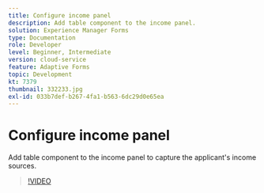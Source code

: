 ```yaml
---
title: Configure income panel
description: Add table component to the income panel.
solution: Experience Manager Forms
type: Documentation
role: Developer
level: Beginner, Intermediate
version: cloud-service
feature: Adaptive Forms
topic: Development
kt: 7379
thumbnail: 332233.jpg
exl-id: 033b7def-b267-4fa1-b563-6dc29d0e65ea
---
```

# Configure income panel

Add table component to the income panel to capture the applicant's income sources.

>[!VIDEO](https://video.tv.adobe.com/v/332233?quality=12&learn=on)
